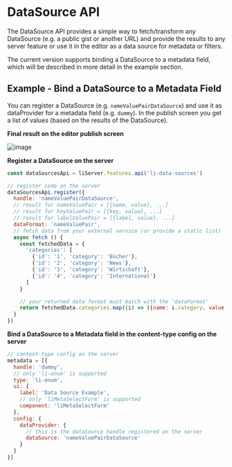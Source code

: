 # DataSource API

The DataSource API provides a simple way to fetch/transform any DataSource (e.g. a public gist or another URL) and provide the results to any server feature or use it in the editor as a data source for metadata or filters.

The current version supports binding a DataSource to a metadata field, which will be described in more detail in the example section.

## Example - Bind a DataSource to a Metadata Field

You can register a DataSource (e.g. `nameValuePairDataSource`) and use it as dataProvider for a metadata field (e.g. `dummy`). In the publish screen you get a list of values (based on the results of the DataSource).

**Final result on the editor publish screen**

![image](https://user-images.githubusercontent.com/172394/77338867-3fd27580-6d2b-11ea-9c5e-2ef46fc27111.png)

**Register a DataSource on the server**

```js
const dataSourcesApi = liServer.features.api('li-data-sources')

// register code on the server
dataSourcesApi.register({
  handle: 'nameValuePairDataSource',
  // result for nameValuePair = [{name, value}, ...]
  // result for keyValuePair = [{key, value}, ...]
  // result for labelValuePair = [{label, value}, ...]
  dataFormat: 'nameValuePair',
  // fetch data from your external service (or provide a static list)
  async fetch () {
    const fetchedData = {
      'categories': [
        {'id': '1', 'category': 'Bücher'},
        {'id': '2', 'category': 'News'},
        {'id': '3', 'category': 'Wirtschaft'},
        {'id': '4', 'category': 'International'}
      ]
    }

    // your returned data format must match with the 'dataFormat'
    return fetchedData.categories.map((i) => ({name: i.category, value: i.id}))
  }
})
```

**Bind a DataSource to a Metadata field in the content-type config on the server**

```js
// content-type config on the server
metadata = [{
  handle: 'dummy',
  // only 'li-enum' is supported
  type: 'li-enum',
  ui: {
    label: 'Data Source Example',
    // only 'liMetaSelectForm' is supported
    component: 'liMetaSelectForm'
  },
  config: {
    dataProvider: {
      // this is the dataSource handle registered on the server   
      dataSource: 'nameValuePairDataSource'
    }  
  }
}]
```

